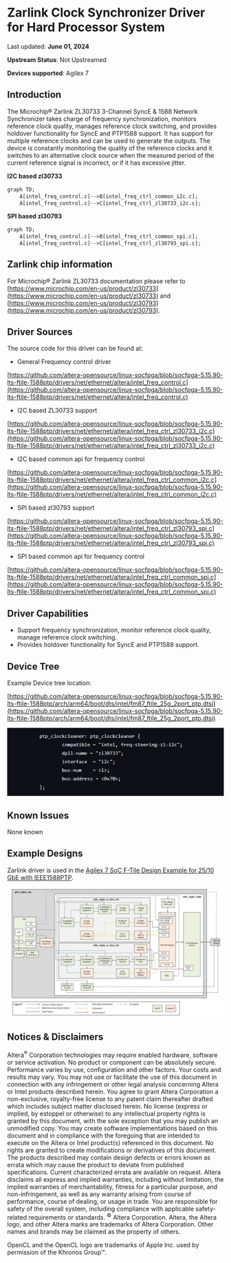 # **Zarlink Clock Synchronizer Driver for Hard Processor System**

Last updated: **June 01, 2024** 

**Upstream Status**: Not Upstreamed

**Devices supported**: Agilex 7

## **Introduction**

The Microchip&reg; Zarlink ZL30733 3-Channel SyncE & 1588 Network Synchronizer takes charge of frequency synchronization, monitors reference clock quality, manages reference clock switching, and provides holdover functionality for SyncE and PTP1588 support. It has support for multiple reference clocks and can be used to generate the outputs. The device is constantly monitoring the quality of the reference clocks and it switches to an alternative clock source when the measured period of the current reference signal is incorrect, or if it has excessive jitter.

**I2C based zl30733**

```mermaid
graph TD;
    A[intel_freq_control.c]-->B[intel_freq_ctrl_common_i2c.c];
    A[intel_freq_control.c]-->C[intel_freq_ctrl_zl30733_i2c.c];
```

**SPI based zl30793**

```mermaid
graph TD;
    A[intel_freq_control.c]-->B[intel_freq_ctrl_common_spi.c];
    A[intel_freq_control.c]-->C[intel_freq_ctrl_zl30793_spi.c];
```

## **Zarlink chip information**

For Microchip&reg; Zarlink ZL30733 documentation please refer to [https://www.microchip.com/en-us/product/zl30733](https://www.microchip.com/en-us/product/zl30733) and [https://www.microchip.com/en-us/product/zl30793](https://www.microchip.com/en-us/product/zl30793).

## **Driver Sources**

The source code for this driver can be found at:

- General Frequency control driver

[https://github.com/altera-opensource/linux-socfpga/blob/socfpga-5.15.90-lts-ftile-1588ptp/drivers/net/ethernet/altera/intel_freq_control.c](https://github.com/altera-opensource/linux-socfpga/blob/socfpga-5.15.90-lts-ftile-1588ptp/drivers/net/ethernet/altera/intel_freq_control.c)

- I2C based ZL30733 support

[https://github.com/altera-opensource/linux-socfpga/blob/socfpga-5.15.90-lts-ftile-1588ptp/drivers/net/ethernet/altera/intel_freq_ctrl_zl30733_i2c.c](https://github.com/altera-opensource/linux-socfpga/blob/socfpga-5.15.90-lts-ftile-1588ptp/drivers/net/ethernet/altera/intel_freq_ctrl_zl30733_i2c.c)

- I2C based common api for frequency control

[https://github.com/altera-opensource/linux-socfpga/blob/socfpga-5.15.90-lts-ftile-1588ptp/drivers/net/ethernet/altera/intel_freq_ctrl_common_i2c.c](https://github.com/altera-opensource/linux-socfpga/blob/socfpga-5.15.90-lts-ftile-1588ptp/drivers/net/ethernet/altera/intel_freq_ctrl_common_i2c.c)

- SPI based zl30793 support

[https://github.com/altera-opensource/linux-socfpga/blob/socfpga-5.15.90-lts-ftile-1588ptp/drivers/net/ethernet/altera/intel_freq_ctrl_zl30793_spi.c](https://github.com/altera-opensource/linux-socfpga/blob/socfpga-5.15.90-lts-ftile-1588ptp/drivers/net/ethernet/altera/intel_freq_ctrl_zl30793_spi.c)

- SPI based common api for frequency control

[https://github.com/altera-opensource/linux-socfpga/blob/socfpga-5.15.90-lts-ftile-1588ptp/drivers/net/ethernet/altera/intel_freq_ctrl_common_spi.c](https://github.com/altera-opensource/linux-socfpga/blob/socfpga-5.15.90-lts-ftile-1588ptp/drivers/net/ethernet/altera/intel_freq_ctrl_common_spi.c)

## **Driver Capabilities**

* Support frequency synchronization, monitor reference clock quality, manage reference clock switching.
* Provides holdover functionality for SyncE and PTP1588 support.

## **Device Tree**

Example Device tree location:

[https://github.com/altera-opensource/linux-socfpga/blob/socfpga-5.15.90-lts-ftile-1588ptp/arch/arm64/boot/dts/intel/fm87_ftile_25g_2port_ptp.dtsi](https://github.com/altera-opensource/linux-socfpga/blob/socfpga-5.15.90-lts-ftile-1588ptp/arch/arm64/boot/dts/intel/fm87_ftile_25g_2port_ptp.dtsi)

![zarlink_device_tree](images/zarlink_device_tree.png)

## **Known Issues**

None known

## **Example Designs**

Zarlink driver is used in the [Agilex 7 SoC F-Tile Design Example for 25/10 GbE with IEEE1588PTP](https://www.rocketboards.org/foswiki/Projects/Agilex7SoCFTileDesignExampleWithIEEE1588PTP25GE).

![agx7-1588PTP-diagram](images/agx7-1588PTP-diagram.png)

## Notices & Disclaimers

Altera<sup>&reg;</sup> Corporation technologies may require enabled hardware, software or service activation.
No product or component can be absolutely secure. 
Performance varies by use, configuration and other factors.
Your costs and results may vary. 
You may not use or facilitate the use of this document in connection with any infringement or other legal analysis concerning Altera or Intel products described herein. You agree to grant Altera Corporation a non-exclusive, royalty-free license to any patent claim thereafter drafted which includes subject matter disclosed herein.
No license (express or implied, by estoppel or otherwise) to any intellectual property rights is granted by this document, with the sole exception that you may publish an unmodified copy. You may create software implementations based on this document and in compliance with the foregoing that are intended to execute on the Altera or Intel product(s) referenced in this document. No rights are granted to create modifications or derivatives of this document.
The products described may contain design defects or errors known as errata which may cause the product to deviate from published specifications.  Current characterized errata are available on request.
Altera disclaims all express and implied warranties, including without limitation, the implied warranties of merchantability, fitness for a particular purpose, and non-infringement, as well as any warranty arising from course of performance, course of dealing, or usage in trade.
You are responsible for safety of the overall system, including compliance with applicable safety-related requirements or standards. 
<sup>&copy;</sup> Altera Corporation.  Altera, the Altera logo, and other Altera marks are trademarks of Altera Corporation.  Other names and brands may be claimed as the property of others. 

OpenCL and the OpenCL logo are trademarks of Apple Inc. used by permission of the Khronos Group™. 
